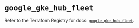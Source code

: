 # `google_gke_hub_fleet`

Refer to the Terraform Registry for docs: [`google_gke_hub_fleet`](https://registry.terraform.io/providers/hashicorp/google-beta/5.43.1/docs/resources/google_gke_hub_fleet).
